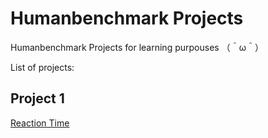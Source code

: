 # Humanbenchmark Projects

Humanbenchmark Projects for learning purpouses （＾ω＾）

List of projects:

## Project 1
[Reaction Time](https://github.com/SaintLaurel/Python-projects/tree/main/Python%20reaction%20time%20script%20Humanbenchmark)

